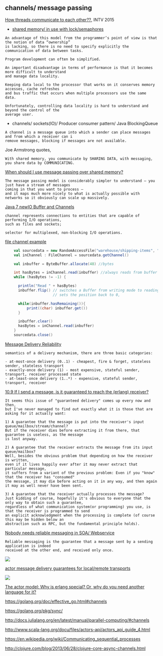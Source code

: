 channels/ message passing
-------------------------

[How threads communicate to each other??](http://stackoverflow.com/a/3852472/432903), INTV 2015

- [shared memory/ in use with lock/semaphores](https://behelmy.wordpress.com/parrallel-computing/shared-memory-vs-message-passing-programming-model/)

```
An advantage of this model from the programmer’s point of view is that the notion of data “ownership” 
is lacking, so there is no need to specify explicitly the communication of data between tasks. 

Program development can often be simplified.
```

```
An important disadvantage in terms of performance is that it becomes more difficult to understand 
and manage data locality. 

Keeping data local to the processor that works on it conserves memory accesses, cache refreshes 
and bus traffic that occurs when multiple processors use the same data.

Unfortunately, controlling data locality is hard to understand and beyond the control of the 
average user.
```

- channels/ sockets(IO)/ Producer consumer pattern/ Java BlockingQueue

```
A channel is a message queue into which a sender can place messages and from which a receiver can i
remove messages, blocking if messages are not available. 
```

Joe Armstrong quotes, 

```
With shared memory, you communicate by SHARING DATA, with messaging, you share data by COMMUNICATING.
```

[When should I use message passing over shared memory?](http://programmers.stackexchange.com/a/116887/31060)

```
The message passing model is considerably simpler to understand — you just have a stream of messages 
coming in that you want to process — 
and it maps much more nicely to what is actually possible with networks so it obviously can scale up massively.
```

[Java 7 newIO Buffer and Channels](https://docs.oracle.com/javase/7/docs/api/java/nio/channels/package-summary.html)

```
channel represents connections to entities that are capable of performing I/O operations, 
such as files and sockets; 

selector for multiplexed, non-blocking I/O operations.
```

[file channel example](http://tutorials.jenkov.com/java-nio/buffers.html)

```scala
    val sourcedata = new RandomAccessFile("warehouse/shipping-items", "rw")
    val inChannel : FileChannel = sourcedata.getChannel() 

    val inbuffer = ByteBuffer.allocate(48) //bytes

    int hasBytes = inChannel.read(inbuffer) //always reads from buffer
    while (hasBytes != -1) {

      println("Read " + hasBytes)
      inbuffer.flip() // switches a Buffer from writing mode to reading mode. 
                      // sets the position back to 0, 

      while(inbuffer.hasRemaining()){
          print((char) inbuffer.get())
      }

      inbuffer.clear()
      hasBytes = inChannel.read(inbuffer)
    }
    sourcedata.close()
```

[Message Delivery Reliability](http://doc.akka.io/docs/akka/current/scala/general/message-delivery-reliability.html)

```
semantics of a delivery mechanism, there are three basic categories:

- at-most-once delivery (0..1) - cheapest, fire & forget, stateless sender, stateless transport
- exactly-once delivery (1) - most expensive, stateful sender, transport, receiver processed state
- at-least-once delivery (1..*) - expensive, stateful sender, transport, receiver
```

[10.9  If I send a message, is it guaranteed to reach the (erlang) receiver?](http://erlang.org/faq/academic.html)

```
It seems this issue of "guaranteed delivery" comes up every now and then, 
but I've never managed to find out exactly what it is those that are asking for it actually want:

1) A guarantee that the message is put into the receiver's input queue/mailbox/stream/channel? 
But if the receiver dies before extracting it from there, that guarantee is useless, as the message 
is lost anyway.

2) A guarantee that the receiver extracts the message from its input queue/mailbox?
Well, besides the obvious problem that depending on how the receiver is written,
even if it lives happily ever after it may never extract that particular message,
it suffers from a variant of the previous problem: Even if you "know" that the receiver has "consumed"
the message, it may die before acting on it in any way, and then again it may as well never have been sent.

3) A guarantee that the receiver actually processes the message? 
Just kidding of course, hopefully it's obvious to everyone that the only way to obtain such a guarantee, 
regardless of what communication system(or programming) you use, is that the receiver is programmed to send 
an explicit acknowledgment when the processing is complete (of course this may be hidden below an 
abstraction such as RPC, but the fundamental principle holds).
```

[Nobody needs reliable messaging in SOA/ Webservice](https://www.infoq.com/articles/no-reliable-messaging)

```
Reliable messaging is the guarantee that a message sent by a sending application is indeed 
received at the other end, and received only once.
```

![](https://cdn.infoq.com/statics_s1_20170523-0350/resource/articles/no-reliable-messaging/en/resources/Biz-Transport-Level.png)

[actor message delivery guarantees for local/remote transports](https://groups.google.com/forum/#!topic/akka-user/Ih9HqTbI9NM)

![](http://tutorials.jenkov.com/images/java-nio/buffers-modes.png)

[The actor model: Why is erlang special? Or, why do you need another language for it?](https://stackoverflow.com/q/8107612/432903)

https://golang.org/doc/effective_go.html#channels

https://golang.org/pkg/sync/

http://docs.julialang.org/en/latest/manual/parallel-computing/#channels

http://www.scala-lang.org/docu/files/actors-api/actors_api_guide_4.html

https://en.wikipedia.org/wiki/Communicating_sequential_processes

http://clojure.com/blog/2013/06/28/clojure-core-async-channels.html
